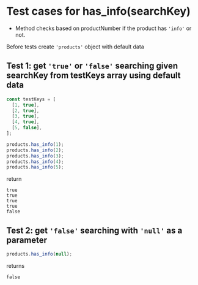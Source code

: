 # Test cases for has_info(searchKey)

- Method checks based on productNumber if the product has `'info'` or not.

Before tests create `'products'` object with default data

## Test 1: get `'true'` or `'false'` searching given searchKey from testKeys array using default data

```js
const testKeys = [
  [1, true],
  [2, true],
  [3, true],
  [4, true],
  [5, false],
];
```

```js
products.has_info(1);
products.has_info(2);
products.has_info(3);
products.has_info(4);
products.has_info(5);
```

return

```shell
true
true
true
true
false
```

## Test 2: get `'false'` searching with `'null'` as a parameter

```js
products.has_info(null);
```

returns

```shell
false
```
